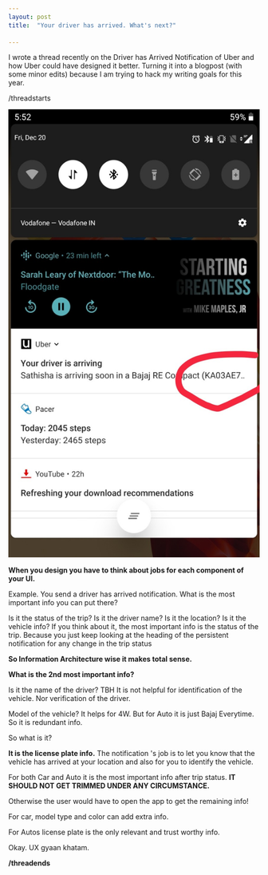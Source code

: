 ```yaml
---
layout: post
title:  "Your driver has arrived. What's next?"

---
```

I wrote a thread recently on the Driver has Arrived Notification of Uber and how Uber could have designed it better. Turning it into a blogpost (with some minor edits) because I am trying to hack my writing goals for this year.

/threadstarts

![Uber driver arrived](/assets/img/uber_arrived.png)


**When you design you have to think about jobs for each component of your UI.**

Example. You send a driver has arrived notification. What is the most important info you can put there?

Is it the status of the trip?
Is it the driver name?
Is it the location?
Is it the vehicle info?
If you think about it, the most important info is the status of the trip. Because you just keep looking at the heading of the persistent notification for any change in the trip status

**So Information Architecture wise it makes total sense.**

**What is the 2nd most important info?**

Is it the name of the driver? TBH It is not helpful for identification of the vehicle. Nor verification of the driver.

Model of the vehicle? It helps for 4W. But for Auto it is just Bajaj Everytime. So it is redundant info.

So what is it?

**It is the license plate info.** The notification 's job is to let you know that the vehicle has arrived at your location and also for you to identify the vehicle.

For both Car and Auto it is the most important info after trip status. **IT SHOULD NOT GET TRIMMED UNDER ANY CIRCUMSTANCE.**

Otherwise the user would have to open the app to get the remaining info!

For car, model type and color can add extra info.

For Autos license plate is the only relevant and trust worthy info.

Okay. UX gyaan khatam.

**/threadends**

